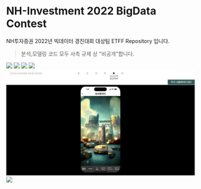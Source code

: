 # NH-Investment 2022 BigData Contest
NH투자증권 2022년 빅데이터 경진대회 대상팀 ETFF Repository 입니다.

> 분석,모델링 코드 모두 사측 규제 상 "비공개"합니다.

![](https://github.com/Becky-Kwon/NH-Investment-BigData-Contest-2022-/blob/master/img/NH%ED%88%AC%EC%9E%90%EC%A6%9D%EA%B6%8C%EB%B3%B8%EC%84%A0.jpg?raw=true)
![](https://github.com/Becky-Kwon/NH-Investment-BigData-Contest-2022-/blob/master/img/Final_ETFF.jpg?raw=true)
![](https://github.com/Becky-Kwon/NH-Investment-BigData-Contest-2022-/blob/master/img/NH%ED%88%AC%EC%9E%90%EC%A6%9D%EA%B6%8C%EB%B3%B8%EC%84%A02.jpg?raw=true)
![](https://github.com/Becky-Kwon/NH-Investment-BigData-Contest-2022-/blob/master/img/%EC%B6%94%EC%B2%9C.jpg?raw=true)
![](https://github.com/Becky-Kwon/NH-Investment-2022-BigData-Contest/blob/master/img/%ED%88%AC%EC%9E%90%EC%8B%9C%EB%AE%AC%EB%A0%88%EC%9D%B4%ED%84%B0.jpg?raw=true)
![](https://github.com/Becky-Kwon/NH-Investment-BigData-Contest-2022-/blob/master/img/6S2A3412.JPG?raw=true)
